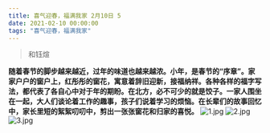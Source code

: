```yaml
---
title: 喜气迎春，福满我家 2月10日 5
date: 2021-02-10 00:00:00
tags: "喜气迎春，福满我家"
---
```

> 和钰煊

**随着春节的脚步越来越近，过年的味道也越来越浓。小年，是春节的“序章”。家家户户的窗户上，红彤彤的窗花，寓意着辞旧迎新，接福纳祥。各种各样的福字写法，都代表了各自心中对于年的期盼。在北方，必不可少的就是饺子。一家人围坐在一起，大人们谈论着工作的趣事，孩子们说着学习的烦恼。在长辈们的故事回忆中，家长里短的絮絮叨叨中，剪出一张张窗花和归家的喜悦。**
![1.jpg](https://i.loli.net/2021/02/10/W6rZUsJRjpmLudQ.jpg)
![2.jpg](https://i.loli.net/2021/02/10/jiXrvHIEOxat9Jk.jpg)
![3.jpg](https://i.loli.net/2021/02/10/21mHvzObnXKY5yS.jpg)